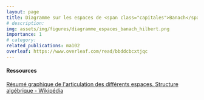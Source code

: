 ```yaml
---
layout: page
title: Diagramme sur les espaces de <span class="capitales">Banach</span> et de <span class="capitales">Hilbert</span> 
# description:
img: assets/img/figures/diagramme_espaces_banach_hilbert.png
importance: 1
# category: 
related_publications: ma102
overleaf: https://www.overleaf.com/read/bbddcbcxtjqc
---
```


<h4>Ressources</h4>
<a href="https://fr.wikipedia.org/wiki/Structure_alg%C3%A9brique#/media/Fichier:InfographieTopologie.png" target="_blank">Résumé graphique de l'articulation des différents espaces. Structure algébrique - Wikipédia</a>

